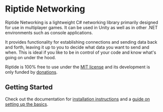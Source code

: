 # Riptide Networking

Riptide Networking is a lightweight C# networking library primarily designed for use in multiplayer games. It can be used in Unity as well as in other .NET environments such as console applications.

It provides functionality for establishing connections and sending data back and forth, leaving it up to you to decide what data you want to send and when. This is ideal if you like to be in control of your code and know what's going on under the hood.

Riptide is 100% free to use under the [MIT license](https://github.com/RiptideNetworking/Riptide/blob/main/LICENSE.md) and its development is only funded by [donations](https://github.com/sponsors/tom-weiland).

## Getting Started

Check out the documentation for [installation instructions](https://riptide.tomweiland.net/manual/overview/installation.html) and a [guide on setting up the basics](https://riptide.tomweiland.net/manual/overview/get-started.html).